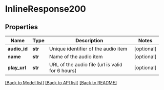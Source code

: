 # InlineResponse200

## Properties
Name | Type | Description | Notes
------------ | ------------- | ------------- | -------------
**audio_id** | **str** | Unique identifier of the audio item | [optional] 
**name** | **str** | Name of the audio item | [optional] 
**play_url** | **str** | URL of the audio file (url is valid for 6 hours) | [optional] 

[[Back to Model list]](../README.md#documentation-for-models) [[Back to API list]](../README.md#documentation-for-api-endpoints) [[Back to README]](../README.md)

